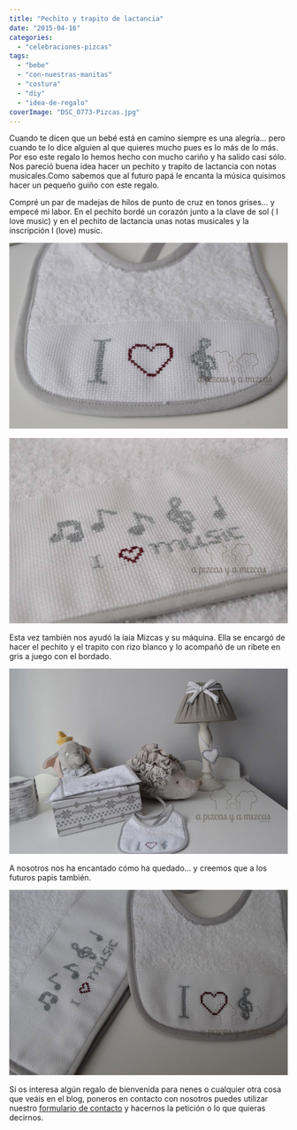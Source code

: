 ```yaml
---
title: "Pechito y trapito de lactancia"
date: "2015-04-16"
categories:
  - "celebraciones-pizcas"
tags:
  - "bebe"
  - "con-nuestras-manitas"
  - "costura"
  - "diy"
  - "idea-de-regalo"
coverImage: "DSC_0773-Pizcas.jpg"
---
```


Cuando te dicen que un bebé está en camino siempre es una alegría... pero cuando te lo dice alguien al que quieres mucho pues es lo más de lo más. Por eso este regalo lo hemos hecho con mucho cariño y ha salido casi sólo. Nos pareció buena idea hacer un pechito y trapito de lactancia con notas musicales.Como sabemos que al futuro papá le encanta la música quisimos hacer un pequeño guiño con este regalo.

Compré un par de madejas de hilos de punto de cruz en tonos grises... y empecé mi labor. En el pechito bordé un corazón junto a la clave de sol ( I love music) y en el pechito de lactancia unas notas musicales y la inscripción I (love) music.

![Detalle del pechito](images/DSC_0771-Pizcas.jpg)

![Detalle del trapito de lactancia](images/DSC_0772-Pizcas.jpg)

Esta vez también nos ayudó la iaia Mizcas y su máquina. Ella se encargó de hacer el pechito y el trapito con rizo blanco y lo acompañó de un ribete en gris a juego con el bordado.

![pechito y trapito de lactancia (Pizcas)](images/DSC_0769-Pizcas.jpg)

A nosotros nos ha encantado cómo ha quedado... y creemos que a los futuros papis también.

![Pechito y trapito de lactancia](images/DSC_0773-Pizcas.jpg)

Si os interesa algún regalo de bienvenida para nenes o cualquier otra cosa que veáis en el blog, poneros en contacto con nosotros puedes utilizar nuestro [formulario de contacto](/contacto/ "Ponte en contacto con nosotros") y hacernos la petición o lo que quieras decirnos.
